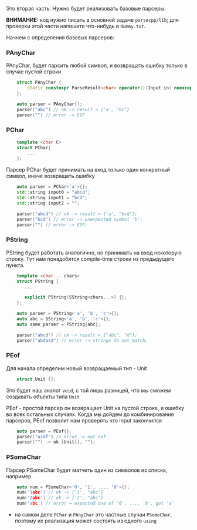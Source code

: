 Это вторая часть. Нужно будет реализовать базовые парсеры.

**ВНИМАНИЕ:** код нужно писать в основной задаче `parsecpp/lib`; для проверки этой части напишите что-нибудь в `dummy.txt`.

Начнем с определения базовых парсеров:
### PAnyChar
PAnyChar, будет парсить любой символ, и возвращать ошибку только в случае пустой строки
```c++
    struct PAnyChar {
        static constexpr ParseResult<char> operator()(Input in) noexcept;
    };

```

```c++
    auto parser = PAnyChar{};
    parser("abc") // ok -> result = {'a', "bc"}
    parser("") // error -> EOF
```

### PChar
```c++
    template <char C>
    struct PChar{
        ...
    };
```

Парсер PChar будет принимать на вход только один конкретный символ, иначе возвращать ошибку

```c++
    auto parser = PChar<'a'>{};
    std::string input0 = "abcd";
    std::string input1 = "bcd";
    std::string input2 = "";

    parser("abcd") // ok -> result = {'a', "bcd"};
    parser("bcd") // error -> unexpected symbol 'b';
    parser("") // error -> EOF;
```

### PString
PString будет работать аналогично, но принимать на вход некоторую строку. Тут нам понадобятся compile-time строки из предыдущего пункта.

```c++
    template <char... chars>
    struct PString {
       ...

       explicit PString(SString<chars...>) {};
    };

```

```c++
    auto parser = PString<'a', 'b', 'c'>{};
    auto abc = SString<'a', 'b', 'c'>{};
    auto same_parser = PString{abc};

    parser("abcd") // ok -> result = {"abc", "d"};
    parser("abdasd") // error -> strings do not match;
```

### PEof
Для начала определим новый возвращаемый тип - Unit
```c++
    struct Unit {};
```
Это будет наш аналог `void`, с той лишь разницей, что мы сможем создавать объекты типа `Unit`

PEof - простой парсер он возвращает Unit на пустой строке, и ошибку во всех остальных случаях.
Когда мы дойдем до комбинирования парсеров, PEof позволит нам проверять что input закончился

```c++
    auto parser = PEof{};
    parser("asdf") // error -> not eof
    parser("") -> ok {Unit{}, ""};
```
### PSomeChar
Парсер PSomeChar будет матчить один из символов из списка, например
```c++
    auto num = PSomeChar<'0', '1', ..., '9'>{};
    num('1abc') // ok -> {'1', "abc"}
    num('2abc') // ok -> {'2', "abc"}
    num('abc') // error = expected one of '0', ..., '9', got 'a'
```
- на самом деле `PChar` и `PAnyChar` это частные случаи `PSomeChar`, поэтому их реализация может состоять из одного `using`

